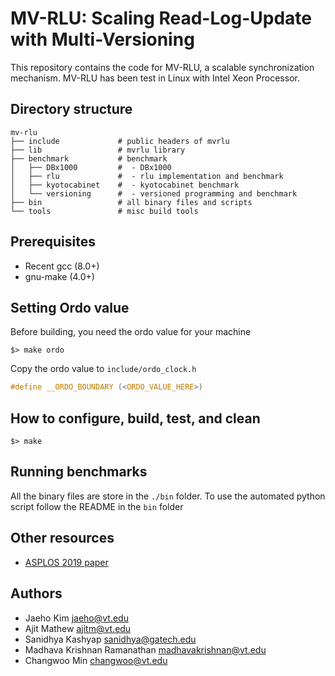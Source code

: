 MV-RLU: Scaling Read-Log-Update with Multi-Versioning
====================================================

This repository contains the code for MV-RLU, a scalable
synchronization mechanism. MV-RLU has been test in Linux with Intel
Xeon Processor.

## Directory structure
```{.sh}
mv-rlu
├── include             # public headers of mvrlu
├── lib                 # mvrlu library
├── benchmark           # benchmark
│   ├── DBx1000         #  - DBx1000
│   ├── rlu             #  - rlu implementation and benchmark
│   ├── kyotocabinet    #  - kyotocabinet benchmark
│   └── versioning      #  - versioned programming and benchmark
├── bin                 # all binary files and scripts
└── tools               # misc build tools
```

## Prerequisites
- Recent gcc (8.0+)
- gnu-make (4.0+)

## Setting Ordo value
Before building, you need the ordo value for your machine
```{.sh}
$> make ordo
```
Copy the ordo value to `include/ordo_clock.h`
``` c
#define __ORDO_BOUNDARY (<ORDO_VALUE_HERE>)
```

## How to configure, build, test, and clean
```{.sh}
$> make
```

## Running benchmarks
All the binary files are store in the `./bin` folder. To use the
automated python script follow the README in the `bin` folder

## Other resources
- [ASPLOS 2019 paper](https://dl.acm.org/citation.cfm?id=3304040)

## Authors
- Jaeho Kim [jaeho@vt.edu](mailto:jaeho@vt.edu)
- Ajit Mathew [ajitm@vt.edu](mailto:ajitm@vt.edu)
- Sanidhya Kashyap [sanidhya@gatech.edu](mailto:sanidhya@gatech.edu)
- Madhava Krishnan Ramanathan [madhavakrishnan@vt.edu](mailto:madhavakrishnan@vt.edu)
- Changwoo Min [changwoo@vt.edu](mailto:changwoo@vt.edu)
